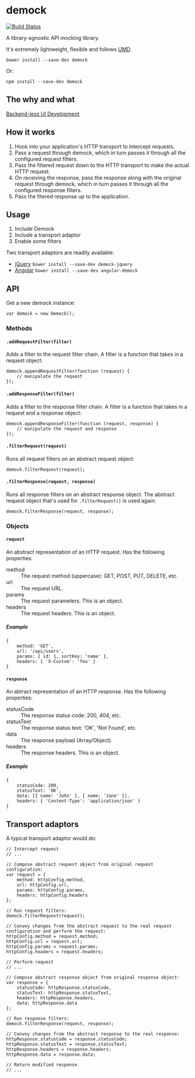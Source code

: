 # demock
[![Build Status](https://travis-ci.org/demockjs/demock.png?branch=master)](https://travis-ci.org/demockjs/demock)

A library-agnostic API mocking library.

It's extremely lightweight, flexible and follows [UMD](https://github.com/umdjs/umd).


```
bower install --save-dev demock
```

Or:

```
npm install --save-dev demock
```

## The why and what

[Backend-less UI Development](https://speakerdeck.com/atesgoral/backend-less-ui-development)

## How it works

1. Hook into your application's HTTP transport to intercept requests.
2. Pass a request through demock, which in turn passes it through all the configured request filters.
3. Pass the filtered request down to the HTTP transport to make the actual HTTP request.
4. On receiving the response, pass the response along with the original request through demock, which in turn passes it through all the configured response filters.
5. Pass the fitered response up to the application.

## Usage

1. Include Demock
2. Include a transport adaptor
3. Enable some filters

Two transport adaptors are readily available:
* [jQuery](https://github.com/demockjs/demock-jquery) `bower install --save-dev demock-jquery`
* [Angular](https://github.com/demockjs/angular-demock) `bower install --save-dev angular-demock`

## API

Get a new demock instance:

```
var demock = new Demock();
```

### Methods

#### `.addRequestFilter(filter)`

Adds a filter to the request filter chain. A filter is a function that takes in a request object:

```
demock.appendRequestFilter(function (request) {
    // manipulate the request
});
```

#### `.addResponseFilter(filter)`

Adds a filter to the response filter chain. A filter is a function that takes in a request and a response object:

```
demock.appendResponseFilter(function (request, response) {
    // manipulate the request and response
});
```

#### `.filterRequest(request)`

Runs all request filters on an abstract request object:

```
demock.filterRequest(request);
```

#### `.filterResponse(request, response)`

Runs all response filters on an abstract response object. The abstract request object that's used for `.filterRequest()` is used again:

```
demock.filterResponse(request, response);
```

### Objects

#### `request`

An abstract representation of an HTTP request. Has the following properties:

<dl>
    <dt>method</dt> <dd>The request method (uppercase): GET, POST, PUT, DELETE, etc.</dd>
    <dt>url</dt>    <dd>The request URL.</dd>
    <dt>params</dt> <dd>The request parameters. This is an object.</dd>
    <dt>headers</dt><dd>The request headers. This is an object.</dd>
</dl>

##### Example
```
{
    method: 'GET',
    url: '/api/users',
    params: { id: 1, sortKey: 'name' },
    headers: { 'X-Custom': 'foo' }
}
```

#### `response`

An abtract representation of an HTTP response. Has the following properties:

<dl>
    <dt>statusCode</dt> <dd>The response status code: 200, 404, etc.</dd>
    <dt>statusText</dt> <dd>The response status text: 'OK', 'Not Found', etc.</dd>
    <dt>data</dt>       <dd>The response payload (Array/Object).</dd>
    <dt>headers</dt>    <dd>The response headers. This is an object.</dd>
</dl>

##### Example
```
{
    statusCode: 200,
    statusText: 'OK',
    data: [{ name: 'John' }, { name: 'Jane' }],
    headers: { 'Content-Type': 'application/json' }
}
```

## Transport adaptors

A typical transport adaptor would do:


```
// Intercept request
// ...

// Compose abstract request object from original request configuration:
var request = {
    method: httpConfig.method,
    url: httpConfig.url,
    params: httpConfig.params,
    headers: httpConfig.headers
};

// Run request filters:
demock.filterRequest(request);

// Convey changes from the abstract request to the real request configuration and perform the request:
httpConfig.method = request.method;
httpConfig.url = request.url;
httpConfig.params = request.params;
httpConfig.headers = request.headers;

// Perform request
// ...

// Compose abstract response object from original response object:
var response = {
    statusCode: httpResponse.statusCode,
    statusText: httpResponse.statusText,
    headers: httpResponse.headers,
    data: httpResponse.data
};

// Run response filters:
demock.filterResponse(request, response);

// Convey changes from the abstract response to the real response:
httpResponse.statusCode = response.statusCode;
httpResponse.statusText = response.statusText;
httpResponse.headers = response.headers;
httpResponse.data = response.data;

// Return modified response
// ...
```

